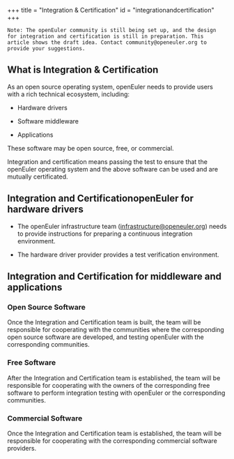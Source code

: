+++
title = "Integration & Certification"
id = "integrationandcertification"
+++


```
Note: The openEuler community is still being set up, and the design for integration and certification is still in preparation. This article shows the draft idea. Contact community@openeuler.org to provide your suggestions.
```

## What is Integration & Certification

As an open source operating system, openEuler needs to provide users with a rich technical ecosystem, including:

- Hardware drivers

- Software middleware

- Applications

These software may be open source, free, or commercial.

Integration and certification means passing the test to ensure that the openEuler operating system and the above software can be used and are mutually certificated.

## Integration and CertificationopenEuler for hardware drivers 

- The openEuler infrastructure team (<infrastructure@openeuler.org>) needs to provide instructions for preparing a continuous integration environment.

- The hardware driver provider provides a test verification environment.

## Integration and Certification for middleware and applications

### Open Source Software

Once the Integration and Certification team is built, the team will be responsible for cooperating with the communities where the corresponding open source software are developed, and testing openEuler with the corresponding communities.

### Free Software

After the Integration and Certification team is established, the team will be responsible for cooperating with the owners of the corresponding free software to perform integration testing with openEuler or the corresponding communities.

### Commercial Software

Once the Integration and Certification team is established, the team will be responsible for cooperating with the corresponding commercial software providers.
